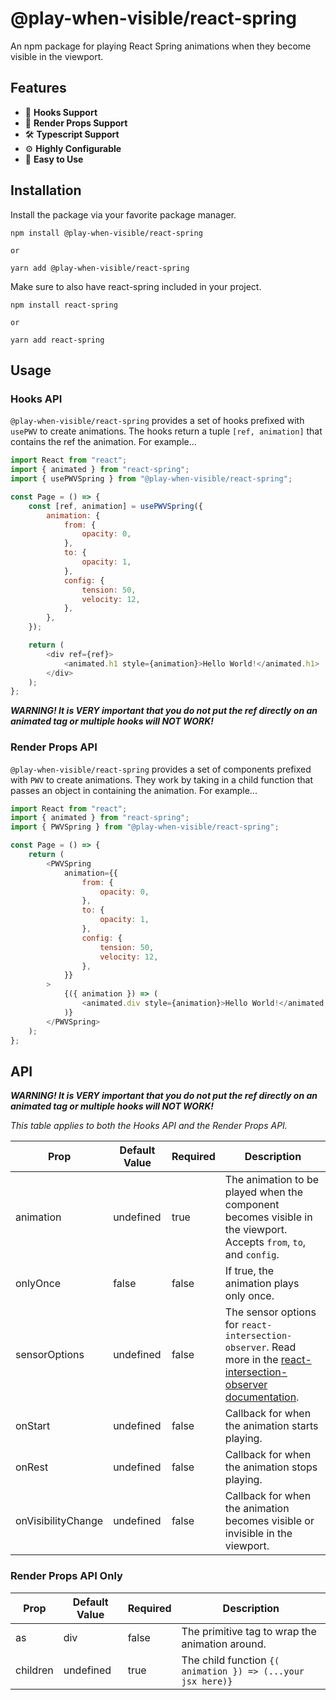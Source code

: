 # @play-when-visible/react-spring

An npm package for playing React Spring animations when they become visible in the viewport.

## Features

-   🎣 **Hooks Support**
-   🎥 **Render Props Support**
-   🛠 **Typescript Support**
-   ⚙ **Highly Configurable**
-   🙂 **Easy to Use**

## Installation

Install the package via your favorite package manager.

```
npm install @play-when-visible/react-spring

or

yarn add @play-when-visible/react-spring
```

Make sure to also have react-spring included in your project.

```
npm install react-spring

or

yarn add react-spring
```

## Usage

### Hooks API

`@play-when-visible/react-spring` provides a set of hooks prefixed with `usePWV` to create animations. The hooks return a tuple `[ref, animation]` that contains the ref the animation. For example...

```js
import React from "react";
import { animated } from "react-spring";
import { usePWVSpring } from "@play-when-visible/react-spring";

const Page = () => {
    const [ref, animation] = usePWVSpring({
        animation: {
            from: {
                opacity: 0,
            },
            to: {
                opacity: 1,
            },
            config: {
                tension: 50,
                velocity: 12,
            },
        },
    });

    return (
        <div ref={ref}>
            <animated.h1 style={animation}>Hello World!</animated.h1>
        </div>
    );
};
```

**_WARNING! It is VERY important that you do not put the ref directly on an animated tag or multiple hooks will NOT WORK!_**

### Render Props API

`@play-when-visible/react-spring` provides a set of components prefixed with `PWV` to create animations. They work by taking in a child function that passes an object in containing the animation. For example...

```js
import React from "react";
import { animated } from "react-spring";
import { PWVSpring } from "@play-when-visible/react-spring";

const Page = () => {
    return (
        <PWVSpring
            animation={{
                from: {
                    opacity: 0,
                },
                to: {
                    opacity: 1,
                },
                config: {
                    tension: 50,
                    velocity: 12,
                },
            }}
        >
            {({ animation }) => (
                <animated.div style={animation}>Hello World!</animated.div>
            )}
        </PWVSpring>
    );
};
```

## API

**_WARNING! It is VERY important that you do not put the ref directly on an animated tag or multiple hooks will NOT WORK!_**

_This table applies to both the Hooks API and the Render Props API._

| Prop               | Default Value | Required | Description                                                                                                                                                                        |
| ------------------ | ------------- | -------- | ---------------------------------------------------------------------------------------------------------------------------------------------------------------------------------- |
| animation          | undefined     | true     | The animation to be played when the component becomes visible in the viewport. Accepts `from`, `to`, and `config`.                                                                 |
| onlyOnce           | false         | false    | If true, the animation plays only once.                                                                                                                                            |
| sensorOptions      | undefined     | false    | The sensor options for `react-intersection-observer`. Read more in the [react-intersection-observer documentation](https://github.com/thebuilder/react-intersection-observer#api). |
| onStart            | undefined     | false    | Callback for when the animation starts playing.                                                                                                                                    |
| onRest             | undefined     | false    | Callback for when the animation stops playing.                                                                                                                                     |
| onVisibilityChange | undefined     | false    | Callback for when the animation becomes visible or invisible in the viewport.                                                                                                      |

### Render Props API Only

| Prop     | Default Value | Required | Description                                                 |
| -------- | ------------- | -------- | ----------------------------------------------------------- |
| as       | div           | false    | The primitive tag to wrap the animation around.             |
| children | undefined     | true     | The child function `{( animation }) => (...your jsx here)}` |
